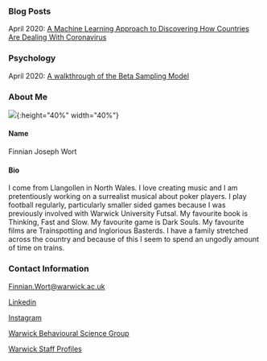### Blog Posts

April 2020: [A Machine Learning Approach to Discovering How Countries Are Dealing With Coronavirus](COVID_model_1.md) 

### Psychology

April 2020: [A walkthrough of the Beta Sampling Model](#IBDm_md.md)

### About Me

![](image0.jpeg){:height="40%" width="40%"}

#### Name

Finnian Joseph Wort

#### Bio

I come from Llangollen in North Wales. I love creating music and I am pretentiously working on a surrealist musical about poker players. I play football regularly, particularly smaller sided games because I was previously involved with Warwick University Futsal. My favourite book is Thinking, Fast and Slow. My favourite game is Dark Souls. My favourite films are Trainspotting and Inglorious Basterds. I have a family stretched across the country and because of this I seem to spend an ungodly amount of time on trains. 

### Contact Information

Finnian.Wort@warwick.ac.uk

[Linkedin](https://www.linkedin.com/in/finnian-wort-20242917a)

[Instagram](https://www.instagram.com/finnstagram3/?hl=en)

[Warwick Behavioural Science Group](https://warwick.ac.uk/fac/sci/psych/research/behaviouralscience)

[Warwick Staff Profiles](https://warwick.ac.uk/fac/sci/psych/people/phd/staffprofiles)
